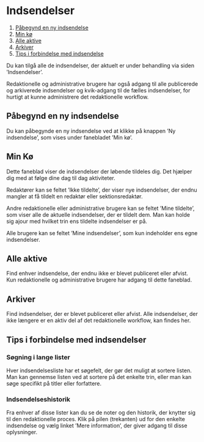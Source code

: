 # Indsendelser

1. [Påbegynd en ny indsendelse](submissions#new-submission)
1. [Min kø](submissions#my-queue)
1. [Alle aktive](submissions#active)
1. [Arkiver](submissions#archives)
1. [Tips i forbindelse med indsendelse](submissions#tips)

Du kan tilgå alle de indsendelser, der aktuelt er under behandling via siden ’Indsendelser’.

Redaktionelle og administrative brugere har også adgang til alle publicerede og arkiverede indsendelser og kvik-adgang til de fælles indsendelser, for hurtigt at kunne administrere det redaktionelle workflow.

## <a name="new-submission"></a>Påbegynd en ny indsendelse

Du kan påbegynde en ny indsendelse ved at klikke på knappen ’Ny indsendelse’, som vises under fanebladet ’Min kø’.

## <a name="my-queue"></a>Min Kø

Dette faneblad viser de indsendelser der løbende tildeles dig. Det hjælper dig med at følge dine dag til dag aktiviteter.

Redaktører kan se feltet ’Ikke tildelte’, der viser nye indsendelser, der endnu mangler at få tildelt en redaktør eller sektionsredaktør.

Andre redaktionelle eller administrative brugere kan se feltet ’Mine tildelte’, som viser alle de aktuelle indsendelser, der er tildelt dem. Man kan holde sig ajour med hvilket trin ens tildelte indsendelser er på.

Alle brugere kan se feltet ’Mine indsendelser’, som kun indeholder ens egne indsendelser.

## <a name="active"></a>Alle aktive

Find enhver indsendelse, der endnu ikke er blevet publiceret eller afvist. Kun redaktionelle og administrative brugere har adgang til dette faneblad.

## <a name="archives"></a>Arkiver

Find indsendelser, der er blevet publiceret eller afvist. Alle indsendelser, der ikke længere er en aktiv del af det redaktionelle workflow, kan findes her.

## <a name="tips"></a>Tips i forbindelse med indsendelser

### Søgning i lange lister

Hver indsendelsesliste har et søgefelt, der gør det muligt at sortere listen. Man kan gennemse listen ved at sortere på det enkelte trin, eller man kan søge specifikt på titler eller forfattere.

### Indsendelseshistorik

Fra enhver af disse lister kan du se de noter og den historik, der knytter sig til den redaktionelle proces. Klik på pilen \(trekanten\) ud for den enkelte indsendelse og vælg linket ’Mere information’, der giver adgang til disse oplysninger.

